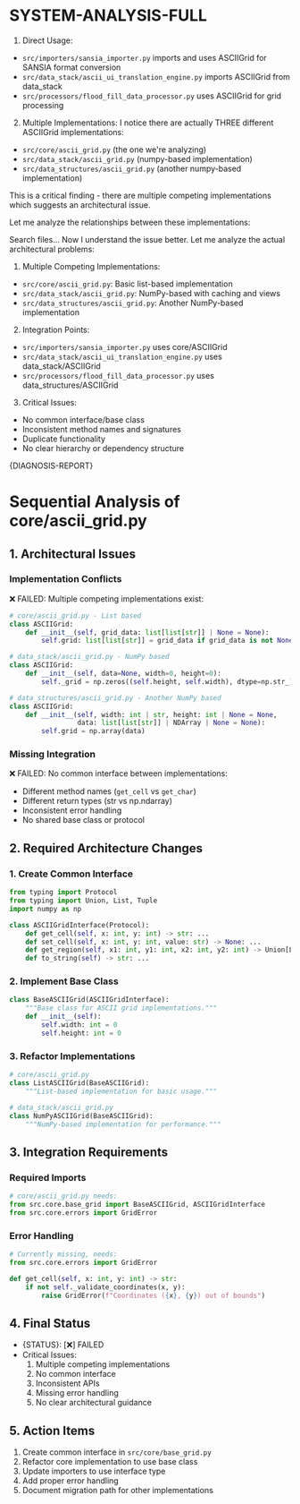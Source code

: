 # SYSTEM-ANALYSIS-FULL

1. Direct Usage:

- `src/importers/sansia_importer.py` imports and uses ASCIIGrid for SANSIA format conversion
- `src/data_stack/ascii_ui_translation_engine.py` imports ASCIIGrid from data_stack
- `src/processors/flood_fill_data_processor.py` uses ASCIIGrid for grid processing

2. Multiple Implementations:
   I notice there are actually THREE different ASCIIGrid implementations:

- `src/core/ascii_grid.py` (the one we're analyzing)
- `src/data_stack/ascii_grid.py` (numpy-based implementation)
- `src/data_structures/ascii_grid.py` (another numpy-based implementation)

This is a critical finding - there are multiple competing implementations which suggests an architectural issue.

Let me analyze the relationships between these implementations:

Search files...
Now I understand the issue better. Let me analyze the actual architectural problems:

1. Multiple Competing Implementations:

- `src/core/ascii_grid.py`: Basic list-based implementation
- `src/data_stack/ascii_grid.py`: NumPy-based with caching and views
- `src/data_structures/ascii_grid.py`: Another NumPy-based implementation

2. Integration Points:

- `src/importers/sansia_importer.py` uses core/ASCIIGrid
- `src/data_stack/ascii_ui_translation_engine.py` uses data_stack/ASCIIGrid
- `src/processors/flood_fill_data_processor.py` uses data_structures/ASCIIGrid

3. Critical Issues:

- No common interface/base class
- Inconsistent method names and signatures
- Duplicate functionality
- No clear hierarchy or dependency structure

{DIAGNOSIS-REPORT}

# Sequential Analysis of core/ascii_grid.py

## 1. Architectural Issues

### Implementation Conflicts

❌ FAILED: Multiple competing implementations exist:

```python
# core/ascii_grid.py - List based
class ASCIIGrid:
    def __init__(self, grid_data: list[list[str]] | None = None):
        self.grid: list[list[str]] = grid_data if grid_data is not None else []

# data_stack/ascii_grid.py - NumPy based
class ASCIIGrid:
    def __init__(self, data=None, width=0, height=0):
        self._grid = np.zeros((self.height, self.width), dtype=np.str_)

# data_structures/ascii_grid.py - Another NumPy based
class ASCIIGrid:
    def __init__(self, width: int | str, height: int | None = None,
                 data: list[list[str]] | NDArray | None = None):
        self.grid = np.array(data)
```

### Missing Integration

❌ FAILED: No common interface between implementations:

- Different method names (`get_cell` vs `get_char`)
- Different return types (str vs np.ndarray)
- Inconsistent error handling
- No shared base class or protocol

## 2. Required Architecture Changes

### 1. Create Common Interface

```python
from typing import Protocol
from typing import Union, List, Tuple
import numpy as np

class ASCIIGridInterface(Protocol):
    def get_cell(self, x: int, y: int) -> str: ...
    def set_cell(self, x: int, y: int, value: str) -> None: ...
    def get_region(self, x1: int, y1: int, x2: int, y2: int) -> Union[List[List[str]], np.ndarray]: ...
    def to_string(self) -> str: ...
```

### 2. Implement Base Class

```python
class BaseASCIIGrid(ASCIIGridInterface):
    """Base class for ASCII grid implementations."""
    def __init__(self):
        self.width: int = 0
        self.height: int = 0
```

### 3. Refactor Implementations

```python
# core/ascii_grid.py
class ListASCIIGrid(BaseASCIIGrid):
    """List-based implementation for basic usage."""

# data_stack/ascii_grid.py
class NumPyASCIIGrid(BaseASCIIGrid):
    """NumPy-based implementation for performance."""
```

## 3. Integration Requirements

### Required Imports

```python
# core/ascii_grid.py needs:
from src.core.base_grid import BaseASCIIGrid, ASCIIGridInterface
from src.core.errors import GridError
```

### Error Handling

```python
# Currently missing, needs:
from src.core.errors import GridError

def get_cell(self, x: int, y: int) -> str:
    if not self._validate_coordinates(x, y):
        raise GridError(f"Coordinates ({x}, {y}) out of bounds")
```

## 4. Final Status

- {STATUS}: [❌] FAILED
- Critical Issues:
  1. Multiple competing implementations
  2. No common interface
  3. Inconsistent APIs
  4. Missing error handling
  5. No clear architectural guidance

## 5. Action Items

1. Create common interface in `src/core/base_grid.py`
2. Refactor core implementation to use base class
3. Update importers to use interface type
4. Add proper error handling
5. Document migration path for other implementations
